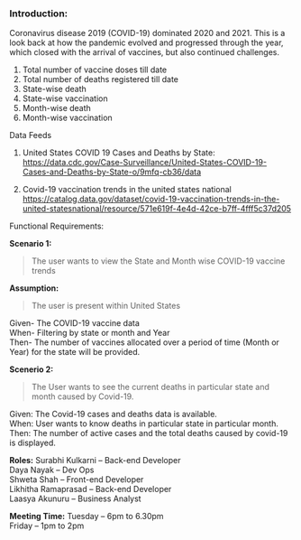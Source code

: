 ### Introduction:
Coronavirus disease 2019 (COVID-19) dominated 2020 and 2021. This is a look back at how the pandemic evolved and progressed through the year, which closed with the arrival of vaccines, but also continued challenges.

1. Total number of vaccine doses till date 
2. Total number of deaths registered till date
2. State-wise death
3. State-wise vaccination
4. Month-wise death
5. Month-wise vaccination

Data Feeds
1. United States COVID 19 Cases and Deaths by State: https://data.cdc.gov/Case-Surveillance/United-States-COVID-19-Cases-and-Deaths-by-State-o/9mfq-cb36/data

2. Covid-19 vaccination trends in the united states national https://catalog.data.gov/dataset/covid-19-vaccination-trends-in-the-united-statesnational/resource/571e619f-4e4d-42ce-b7ff-4fff5c37d205


Functional Requirements:

**Scenario 1:**
>The user wants to view the State and Month wise COVID-19 vaccine trends

**Assumption:**
>The user is present within United States

Given- The COVID-19 vaccine data\
When- Filtering by state or month and Year\
Then- The number of vaccines allocated over a period of time (Month or Year) for the state will be provided.  

**Scenerio 2:**
>The User wants to see the current deaths in particular state and month caused by Covid-19.

Given: The Covid-19 cases and deaths data is available.\
When: User wants to know deaths in particular state in particular month.\
Then: The number of active cases and the total deaths caused by covid-19 is displayed.


**Roles:**
Surabhi Kulkarni – Back-end Developer\
Daya Nayak – Dev Ops\
Shweta Shah – Front-end Developer \
Likhitha Ramaprasad – Back-end Developer\
Laasya Akunuru – Business Analyst

**Meeting Time:**
Tuesday – 6pm to 6.30pm\
Friday – 1pm to 2pm
